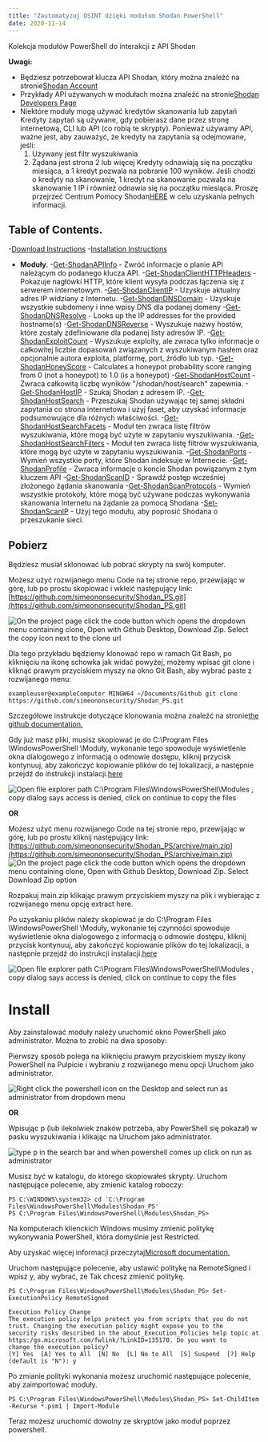 ```yaml
---
title: "Zautomatyzuj OSINT dzięki modułom Shodan PowerShell"
date: 2020-11-14
---
```


Kolekcja modułów PowerShell do interakcji z API Shodan

**Uwagi:**
- Będziesz potrzebował klucza API Shodan, który można znaleźć na stronie[Shodan Account](https://account.shodan.io/)
- Przykłady API używanych w modułach można znaleźć na stronie[Shodan Developers Page](https://developer.shodan.io/api)
- Niektóre moduły mogą używać kredytów skanowania lub zapytań Kredyty zapytań są używane, gdy pobierasz dane przez stronę internetową, CLI lub API (co robią te skrypty).
  Ponieważ używamy API, ważne jest, aby zauważyć, że kredyty na zapytania są odejmowane, jeśli:
  1.  Używany jest filtr wyszukiwania
  2.  Żądana jest strona 2 lub więcej
      Kredyty odnawiają się na początku miesiąca, a 1 kredyt pozwala na pobranie 100 wyników.
      Jeśli chodzi o kredyty na skanowanie, 1 kredyt na skanowanie pozwala na skanowanie 1 IP i również odnawia się na początku miesiąca.
      Proszę przejrzeć Centrum Pomocy Shodan[HERE](https://help.shodan.io/the-basics/credit-types-explained) w celu uzyskania pełnych informacji.

## Table of Contents.
-[Download Instructions](https://github.com/simeononsecurity/Shodan_PS#download)
-[Installation Instructions](https://github.com/simeononsecurity/Shodan_PS#install)
- **Moduły**.
  -[Get-ShodanAPIInfo](https://github.com/simeononsecurity/Shodan_PS/tree/main/Get-ShodanAPIInfo) - Zwróć informacje o planie API należącym do podanego klucza API.
  -[Get-ShodanClientHTTPHeaders](https://github.com/simeononsecurity/Shodan_PS/tree/main/Get-ShodanClientHTTPHeaders) - Pokazuje nagłówki HTTP, które klient wysyła podczas łączenia się z serwerem internetowym.
  -[Get-ShodanClientIP](https://github.com/simeononsecurity/Shodan_PS/tree/main/Get-ShodanClientIP) - Uzyskuje aktualny adres IP widziany z Internetu.
  -[Get-ShodanDNSDomain](https://github.com/simeononsecurity/Shodan_PS/tree/main/Get-ShodanDNSDomain) - Uzyskuje wszystkie subdomeny i inne wpisy DNS dla podanej domeny
  -[Get-ShodanDNSResolve](https://github.com/simeononsecurity/Shodan_PS/tree/main/Get-ShodanDNSResolve) - Looks up the IP addresses for the provided hostname(s)
  -[Get-ShodanDNSReverse](https://github.com/simeononsecurity/Shodan_PS/tree/main/Get-ShodanDNSReverse) - Wyszukuje nazwy hostów, które zostały zdefiniowane dla podanej listy adresów IP.
  -[Get-ShodanExploitCount](https://github.com/simeononsecurity/Shodan_PS/tree/main/Get-ShodanExploitCount) - Wyszukuje exploity, ale zwraca tylko informacje o całkowitej liczbie dopasowań związanych z wyszukiwanym hasłem oraz opcjonalnie autora exploita, platformę, port, źródło lub typ.
  -[Get-ShodanHoneyScore](https://github.com/simeononsecurity/Shodan_PS/tree/main/Get-ShodanHoneyScore) - Calculates a honeypot probability score ranging from 0 (not a honeypot) to 1.0 (is a honeypot)
  -[Get-ShodanHostCount](https://github.com/simeononsecurity/Shodan_PS/tree/main/Get-ShodanHostCount) - Zwraca całkowitą liczbę wyników "/shodan/host/search" zapewnia.
  -[Get-ShodanHostIP](https://github.com/simeononsecurity/Shodan_PS/tree/main/Get-ShodanHostIP) - Szukaj Shodan z adresem IP.
  -[Get-ShodanHostSearch](https://github.com/simeononsecurity/Shodan_PS/tree/main/Get-ShodanHostSearch) - Przeszukaj Shodan używając tej samej składni zapytania co strona internetowa i użyj faset, aby uzyskać informacje podsumowujące dla różnych właściwości.
  -[Get-ShodanHostSearchFacets](https://github.com/simeononsecurity/Shodan_PS/tree/main/Get-ShodanHostSearchFacets) - Moduł ten zwraca listę filtrów wyszukiwania, które mogą być użyte w zapytaniu wyszukiwania.
  -[Get-ShodanHostSearchFilters](https://github.com/simeononsecurity/Shodan_PS/tree/main/Get-ShodanHostSearchFilters) - Moduł ten zwraca listę filtrów wyszukiwania, które mogą być użyte w zapytaniu wyszukiwania.
  -[Get-ShodanPorts](https://github.com/simeononsecurity/Shodan_PS/tree/main/Get-ShodanPorts) - Wymień wszystkie porty, które Shodan indeksuje w Internecie.
  -[Get-ShodanProfile](https://github.com/simeononsecurity/Shodan_PS/tree/main/Get-ShodanProfile) - Zwraca informacje o koncie Shodan powiązanym z tym kluczem API
  -[Get-ShodanScanID](https://github.com/simeononsecurity/Shodan_PS/tree/main/Get-ShodanScanID) - Sprawdź postęp wcześniej złożonego żądania skanowania
  -[Get-ShodanScanProtocols](https://github.com/simeononsecurity/Shodan_PS/tree/main/Get-ShodanScanProtocols) - Wymień wszystkie protokoły, które mogą być używane podczas wykonywania skanowania Internetu na żądanie za pomocą Shodana
  -[Set-ShodanScanIP](https://github.com/simeononsecurity/Shodan_PS/tree/main/Set-ShodanScanIP) - Użyj tego modułu, aby poprosić Shodana o przeszukanie sieci.

<a name="Pobierz"></a>

## Pobierz

Będziesz musiał sklonować lub pobrać skrypty na swój komputer.

Możesz użyć rozwijanego menu Code na tej stronie repo, przewijając w górę, lub po prostu skopiować i wkleić następujący link:[https://github.com/simeononsecurity/Shodan_PS.git](https://github.com/simeononsecurity/Shodan_PS.git)

![On the project page click the code button which opens the dropdown menu containing clone, Open with Github Desktop, Download Zip. Select the copy icon next to the clone url](https://github.com/simeononsecurity/Shodan_PS/blob/main/demo/download.gif?raw=true)

Dla tego przykładu będziemy klonować repo w ramach Git Bash, po kliknięciu na ikonę schowka jak widać powyżej, możemy wpisać git clone i kliknąć prawym przyciskiem myszy na okno Git Bash, aby wybrać paste z rozwijanego menu:

```
exampleuser@exampleComputer MINGW64 ~/Documents/Github git clone https://github.com/simeononsecurity/Shodan_PS.git
```

Szczegółowe instrukcje dotyczące klonowania można znaleźć na stronie[the github documentation.](https://docs.github.com/en/free-pro-team@latest/github/creating-cloning-and-archiving-repositories/cloning-a-repository)

Gdy już masz pliki, musisz skopiować je do C:\Program Files \WindowsPowerShell \Moduły, wykonanie tego spowoduje wyświetlenie okna dialogowego z informacją o odmowie dostępu, kliknij przycisk kontynuuj, aby zakończyć kopiowanie plików do tej lokalizacji, a następnie przejdź do instrukcji instalacji.[here](#Install)

![Open file explorer path C:\Program Files\WindowsPowerShell\Modules , copy dialog says access is denied, click on continue to copy the files](https://github.com/simeononsecurity/Shodan_PS/blob/main/demo/copyasadmin.png?raw=true)

**OR**

Możesz użyć menu rozwijanego Code na tej stronie repo, przewijając w górę, lub po prostu kliknij następujący link:
[https://github.com/simeononsecurity/Shodan_PS/archive/main.zip](https://github.com/simeononsecurity/Shodan_PS/archive/main.zip)
![On the project page click the code button which opens the dropdown menu containing clone, Open with Github Desktop, Download Zip. Select Download Zip option](https://github.com/simeononsecurity/Shodan_PS/blob/main/demo/downloadzip.gif?raw=true)

Rozpakuj main.zip klikając prawym przyciskiem myszy na plik i wybierając z rozwijanego menu opcję extract here.

Po uzyskaniu plików należy skopiować je do C:\Program Files \WindowsPowerShell \Moduły, wykonanie tej czynności spowoduje wyświetlenie okna dialogowego z informacją o odmowie dostępu, kliknij przycisk kontynuuj, aby zakończyć kopiowanie plików do tej lokalizacji, a następnie przejdź do instrukcji instalacji.[here](#Install)

![Open file explorer path C:\Program Files\WindowsPowerShell\Modules , copy dialog says access is denied, click on continue to copy the files](https://github.com/simeononsecurity/Shodan_PS/blob/main/demo/copyasadmin.png?raw=true)

# Install

<a name="Zainstaluj"></a>

Aby zainstalować moduły należy uruchomić okno PowerShell jako administrator.
Można to zrobić na dwa sposoby:

Pierwszy sposób polega na kliknięciu prawym przyciskiem myszy ikony PowerShell na Pulpicie i wybraniu z rozwijanego menu opcji Uruchom jako administrator.

![Right click the powershell icon on the Desktop and select run as administrator from dropdown menu](https://github.com/simeononsecurity/Shodan_PS/blob/main/demo/RcRunAsAdmin.gif?raw=true)

**OR**

Wpisując p (lub ilekolwiek znaków potrzeba, aby PowerShell się pokazał) w pasku wyszukiwania i klikając na Uruchom jako administrator.

![type p in the search bar and when powershell comes up click on run as administrator](https://github.com/simeononsecurity/Shodan_PS/blob/main/demo/SearchBarRunAsAdmin.gif?raw=true)

Musisz być w katalogu, do którego skopiowałeś skrypty.
Uruchom następujące polecenie, aby zmienić katalog roboczy:

```
PS C:\WINDOWS\system32> cd 'C:\Program Files\WindowsPowerShell\Modules\Shodan_PS'
PS C:\Program Files\WindowsPowerShell\Modules\Shodan_PS>
```

Na komputerach klienckich Windows musimy zmienić politykę wykonywania PowerShell, która domyślnie jest Restricted.

Aby uzyskać więcej informacji przeczytaj[Microsoft documentation.](https:/go.microsoft.com/fwlink/?LinkID=135170)

Uruchom następujące polecenie, aby ustawić politykę na RemoteSigned i wpisz y, aby wybrać, że Tak chcesz zmienić politykę.

```
PS C:\Program Files\WindowsPowerShell\Modules\Shodan_PS> Set-ExecutionPolicy RemoteSigned

Execution Policy Change
The execution policy helps protect you from scripts that you do not trust. Changing the execution policy might expose you to the
security risks described in the about_Execution_Policies help topic at https:/go.microsoft.com/fwlink/?LinkID=135170. Do you want to
change the execution policy?
[Y] Yes  [A] Yes to All  [N] No  [L] No to All  [S] Suspend  [?] Help (default is "N"): y
```

Po zmianie polityki wykonania możesz uruchomić następujące polecenie, aby zaimportować moduły.

```
PS C:\Program Files\WindowsPowerShell\Modules\Shodan_PS> Set-ChildItem -Recurse *.psm1 | Import-Module
```

Teraz możesz uruchomić dowolny ze skryptów jako moduł poprzez powershell.
